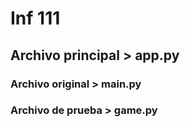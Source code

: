 # Inf 111

## Archivo principal > **app.py**

### Archivo original > main.py
### Archivo de prueba > game.py